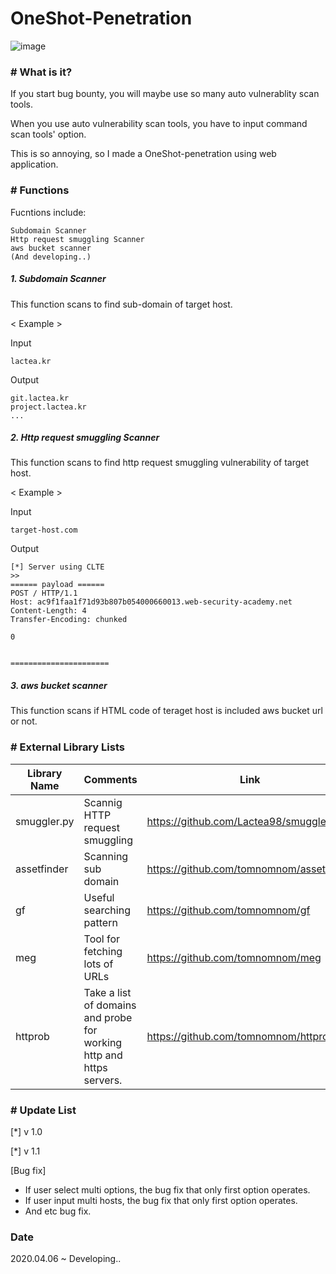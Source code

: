 # OneShot-Penetration

![image](https://user-images.githubusercontent.com/38517436/79089046-97d72780-7d7f-11ea-9e5a-590ba5d656d1.png)

### # What is it?

If you start bug bounty, you will maybe use so many auto vulnerablity scan tools.

When you use auto vulnerability scan tools, you have to input command scan tools' option.

This is so annoying, so I made a OneShot-penetration using web application.

### # Functions

Fucntions include:

```
Subdomain Scanner
Http request smuggling Scanner
aws bucket scanner
(And developing..)
```

##### 1. Subdomain Scanner

This function scans to find sub-domain of target host.

< Example >

Input
```
lactea.kr
```

Output
```
git.lactea.kr
project.lactea.kr
...
```

##### 2. Http request smuggling Scanner

This function scans to find http request smuggling vulnerability of target host.

< Example >

Input 
```
target-host.com
```

Output
```
[*] Server using CLTE
>> 
====== payload ======
POST / HTTP/1.1
Host: ac9f1faa1f71d93b807b054000660013.web-security-academy.net
Content-Length: 4
Transfer-Encoding: chunked

0


======================
```


##### 3. aws bucket scanner

This function scans if HTML code of teraget host is included aws bucket url or not.



### # External Library Lists

| Library Name  | Comments  | Link |
| ------------ | ------------ | ------------ |
| smuggler.py  | Scannig HTTP request smuggling  | https://github.com/Lactea98/smuggler.py |
| assetfinder |  Scanning sub domain | https://github.com/tomnomnom/assetfinder |
| gf  | Useful searching pattern  | https://github.com/tomnomnom/gf |
| meg | Tool for fetching lots of URLs | https://github.com/tomnomnom/meg |
| httprob | Take a list of domains and probe for working http and https servers. | https://github.com/tomnomnom/httprobe |

### # Update List

[*] v 1.0

[*] v 1.1

[Bug fix]

- If user select multi options, the bug fix that only first option operates.
- If user input multi hosts, the bug fix that only first option operates.
- And etc bug fix.
 



### Date

2020.04.06 ~ Developing..
